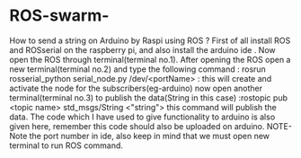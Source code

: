 # ROS-swarm-
How to send a string on Arduino by Raspi using ROS ?  First of all install ROS and ROSserial on the raspberry pi, and also install the arduino ide .  Now open the ROS through terminal(terminal no.1). After opening the ROS open a new terminal(terminal no.2) and type the following command :   rosrun rosserial_python serial_node.py /dev/&lt;portName>   : this will create and activate the node for the  subscribers(eg-arduino) now open another terminal(terminal no.3) to publish the data(String in this case) :rostopic pub &lt;topic name> std_msgs/String &lt;"string"> this command will publish the data. The code which I have used to give functionality to arduino is also given here, remember this code should also be uploaded on arduino. NOTE- Note the port number in ide, also keep in mind that we must open new terminal to run ROS command.
